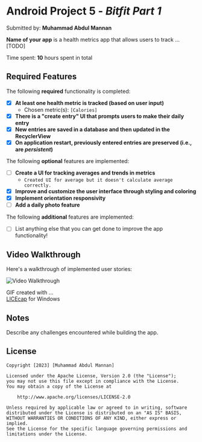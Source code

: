 # Android Project 5 - *Bitfit Part 1*

Submitted by: **Muhammad Abdul Mannan**

**Name of your app** is a health metrics app that allows users to track ... [TODO] 

Time spent: **10** hours spent in total

## Required Features

The following **required** functionality is completed:

- [X] **At least one health metric is tracked (based on user input)**
  - Chosen metric(s): `[Calories]`
- [X] **There is a "create entry" UI that prompts users to make their daily entry**
- [X] **New entries are saved in a database and then updated in the RecyclerView**
- [X] **On application restart, previously entered entries are preserved (i.e., are *persistent*)**
 
The following **optional** features are implemented:

- [ ] **Create a UI for tracking averages and trends in metrics**
	- `Created UI for average but it doesn't calculate average correctly.`
- [X] **Improve and customize the user interface through styling and coloring**
- [X] **Implement orientation responsivity**
- [ ] **Add a daily photo feature**

The following **additional** features are implemented:

- [ ] List anything else that you can get done to improve the app functionality!

## Video Walkthrough

Here's a walkthrough of implemented user stories:

<img src='https://user-images.githubusercontent.com/90267420/221390549-efc011b2-b482-491f-bd57-bb0d606f269e.gif' title='Video Walkthrough' width='' alt='Video Walkthrough' />

GIF created with ...  
[LICEcap](https://licecap.en.softonic.com/) for Windows

## Notes

Describe any challenges encountered while building the app.

## License

    Copyright [2023] [Muhammad Abdul Mannan]

    Licensed under the Apache License, Version 2.0 (the "License");
    you may not use this file except in compliance with the License.
    You may obtain a copy of the License at

        http://www.apache.org/licenses/LICENSE-2.0

    Unless required by applicable law or agreed to in writing, software
    distributed under the License is distributed on an "AS IS" BASIS,
    WITHOUT WARRANTIES OR CONDITIONS OF ANY KIND, either express or implied.
    See the License for the specific language governing permissions and
    limitations under the License.
